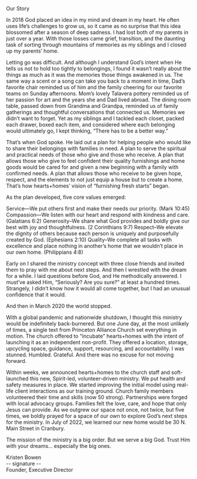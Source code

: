 Our Story

In 2018 God placed an idea in my mind and dream in my heart. He often uses life’s challenges to grow us, so it came as no surprise that this idea blossomed after a season of deep sadness. I had lost both of my parents in just over a year. With those losses came grief, transition, and the daunting task of sorting through mountains of memories as my siblings and I closed up my parents’ home.

Letting go was difficult. And although I understand God’s intent when He tells us not to hold too tightly to belongings, I found it wasn’t really about the things as much as it was the memories those things awakened in us. The same way a scent or a song can take you back to a moment in time, Dad’s favorite chair reminded us of him and the family cheering for our favorite teams on Sunday afternoons. Mom’s lovely Talavera pottery reminded us of her passion for art and the years she and Dad lived abroad. The dining room table, passed down from Grandma and Grandpa, reminded us of family gatherings and thoughtful conversations that connected us. Memories we didn’t want to forget. Yet as my siblings and I tackled each closet, packed each drawer, boxed each item, and considered where each belonging would ultimately go, I kept thinking, “There has to be a better way.”

That’s when God spoke. He laid out a plan for helping people who would like to share their belongings with families in need. A plan to serve the spiritual and practical needs of those who give and those who receive. A plan that allows those who give to feel confident their quality furnishings and home goods would be cared for and given a new beginning with a family with confirmed needs. A plan that allows those who receive to be given hope, respect, and the elements to not just equip a house but to create a home. That’s how hearts+homes’ vision of “furnishing fresh starts” began.

As the plan developed, five core values emerged:

Service––We put others first and make their needs our priority. (Mark 10:45)
Compassion––We listen with our heart and respond with kindness and care. 
(Galatians 6:2)
Generosity–We share what God provides and boldly give our best with joy and thoughtfulness. (2 Corinthians 9:7)
Respect–We elevate the dignity of others because each person is uniquely and purposefully created by God. (Ephesians 2:10)
Quality–We complete all tasks with excellence and place nothing in another’s home that we wouldn’t place in our own home. (Philippians 4:8)

Early on I shared the ministry concept with three close friends and invited them to pray with me about next steps. And then I wrestled with the dream for a while. I laid questions before God, and He methodically answered. I must’ve asked Him, “Seriously? Are you sure?” at least a hundred times. Strangely, I didn’t know how it would all come together, but I had an unusual confidence that it would.

And then in March 2020 the world stopped. 

With a global pandemic and nationwide shutdown, I thought this ministry would be indefinitely back-burnered. But one June day, at the most unlikely of times, a single text from Princeton Alliance Church set everything in motion. The church offered to “incubate” hearts+homes with the intent of launching it as an independent non-profit. They offered a location, storage, upcycling space, guidance, support, resourcing, and accountability. I was stunned. Humbled. Grateful. And there was no excuse for not moving forward. 

Within weeks, we announced hearts+homes to the church staff and soft-launched this new, Spirit-led, volunteer-driven ministry. We put health and safety measures in place. We started improving the initial model using real-life client interactions as our training ground. Church family members volunteered their time and skills (now 50 strong). Partnerships were forged with local advocacy groups. Families felt the love, care, and hope that only Jesus can provide. As we outgrew our space not once, not twice, but five times, we boldly prayed for a space of our own to explore God’s next steps for the ministry. In July of 2022, we learned our new home would be 30 N. Main Street in Cranbury.

The mission of the ministry is a big order.
But we serve a big God. 
Trust Him with your dreams... especially the big ones.


Kristen Bowen  
-- signature --  
Founder, Executive Director
